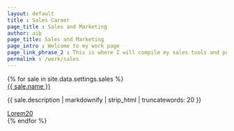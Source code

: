 ```yaml
---
layout: default
title : Sales Career
page_title : Sales and Marketing
author: aib
page_title: Sales and Marketing
page_intro : Welcome to my work page
page_link_phrase_2 : This is where I will compile my sales tools and portfolio.
permalink : /work/sales
---
```


<div class="p-4 bg-grey-lightest">
	{% for sale in site.data.settings.sales %}
	<div>
		<a href="{{ site.github.url }}/{{ sale.url }}" class="text-xl text-grey-dark font-bold no-underline hover:text-black">
			{{ sale.name }} 
		</a>
	</div>
	<p class="text-grey-darkest text-base leading-normal mt-1">
			 {{ sale.description | markdownify | strip_html | truncatewords: 20 }}
	</p>
	<div class="mb-8 text-grey-darkest text-base leading-normal mt-2">
		<a href="" class="text-grey-darker hover:text-black text-sm 	no-underline hover:underline">Lorem20 </a>
	</div>
	{% endfor %}
</div>



